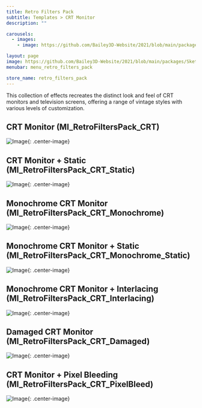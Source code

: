 ```yaml
---
title: Retro Filters Pack
subtitle: Templates > CRT Monitor
description: ""

carousels:
  - images: 
    - image: https://github.com/Bailey3D-Website/2021/blob/main/packages/SketchIt/renders/Schematic/Schematic_Trove.jpeg?raw=true

layout: page
image: https://github.com/Bailey3D-Website/2021/blob/main/packages/SketchIt/banner.png?raw=true
menubar: menu_retro_filters_pack

store_name: retro_filters_pack
---
```

This collection of effects recreates the distinct look and feel of CRT monitors and television screens, offering a range of vintage styles with various levels of customization.

## **CRT Monitor (MI_RetroFiltersPack_CRT)**
![Image](/assets/images/temp/crt_monitor.png){: .center-image}

## **CRT Monitor + Static (MI_RetroFiltersPack_CRT_Static)**
![Image](/assets/images/temp/crt_monitor_static.png){: .center-image}

## **Monochrome CRT Monitor (MI_RetroFiltersPack_CRT_Monochrome)**
![Image](/assets/images/temp/monochrome_crt_monitor.png){: .center-image}

## **Monochrome CRT Monitor + Static (MI_RetroFiltersPack_CRT_Monochrome_Static)**
![Image](/assets/images/temp/monochrome_crt_monitor_static.png){: .center-image}

## **Monochrome CRT Monitor + Interlacing (MI_RetroFiltersPack_CRT_Interlacing)**
![Image](/assets/images/temp/monochrome_crt_monitor_interlacing.png){: .center-image}

## **Damaged CRT Monitor (MI_RetroFiltersPack_CRT_Damaged)**
![Image](/assets/images/temp/crt_monitor_broken.png){: .center-image}

## **CRT Monitor + Pixel Bleeding (MI_RetroFiltersPack_CRT_PixelBleed)**
![Image](/assets/images/temp/crt_monitor_bleeding.png){: .center-image}